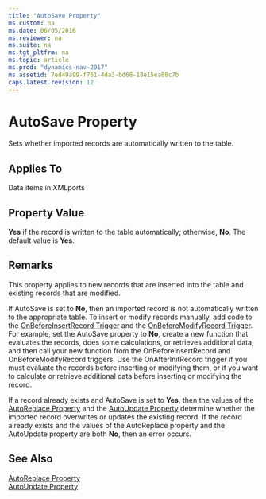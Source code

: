 ```yaml
---
title: "AutoSave Property"
ms.custom: na
ms.date: 06/05/2016
ms.reviewer: na
ms.suite: na
ms.tgt_pltfrm: na
ms.topic: article
ms.prod: "dynamics-nav-2017"
ms.assetid: 7ed49a99-f761-4da3-bd68-18e15ea80c7b
caps.latest.revision: 12
---
```

# AutoSave Property
Sets whether imported records are automatically written to the table.  
  
## Applies To  
 Data items in XMLports  
  
## Property Value  
 **Yes** if the record is written to the table automatically; otherwise, **No**. The default value is **Yes**.  
  
## Remarks  
 This property applies to new records that are inserted into the table and existing records that are modified.  
  
 If AutoSave is set to **No**, then an imported record is not automatically written to the appropriate table. To insert or modify records manually, add code to the [OnBeforeInsertRecord Trigger](OnBeforeInsertRecord-Trigger.md) and the [OnBeforeModifyRecord Trigger](OnBeforeModifyRecord-Trigger.md). For example, set the AutoSave property to **No**, create a new function that evaluates the records, does some calculations, or retrieves additional data, and then call your new function from the OnBeforeInsertRecord and OnBeforeModifyRecord triggers. Use the OnAfterInitRecord trigger if you must evaluate the records before inserting or modifying them, or if you want to calculate or retrieve additional data before inserting or modifying the record.  
  
 If a record already exists and AutoSave is set to **Yes**, then the values of the [AutoReplace Property](AutoReplace-Property.md) and the [AutoUpdate Property](AutoUpdate-Property.md) determine whether the imported record overwrites or updates the existing record. If the record already exists and the values of the AutoReplace property and the AutoUpdate property are both **No**, then an error occurs.  
  
## See Also  
 [AutoReplace Property](AutoReplace-Property.md)   
 [AutoUpdate Property](AutoUpdate-Property.md)